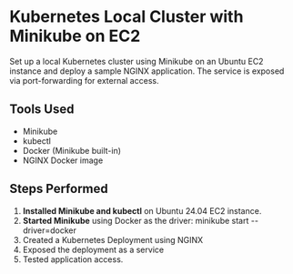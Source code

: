 # Kubernetes Local Cluster with Minikube on EC2

Set up a local Kubernetes cluster using Minikube on an Ubuntu EC2 instance and deploy a sample NGINX application. The service is exposed via port-forwarding for external access.

## Tools Used
- Minikube
- kubectl
- Docker (Minikube built-in)
- NGINX Docker image

## Steps Performed

1. **Installed Minikube and kubectl** on Ubuntu 24.04 EC2 instance.
2. **Started Minikube** using Docker as the driver:
   minikube start --driver=docker
3. Created a Kubernetes Deployment using NGINX
4. Exposed the deployment as a service
5. Tested application access.

